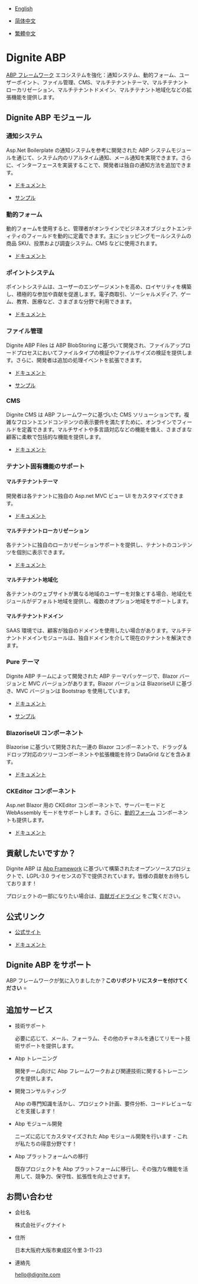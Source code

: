 
- [English](README.md)

- [简体中文](README.zh_Hans.md)

- [繁體中文](README.zh_Hant.md)

# Dignite ABP

[ABP フレームワーク](https://abp.io/) エコシステムを強化：通知システム、動的フォーム、ユーザーポイント、ファイル管理、CMS、マルチテナントテーマ、マルチテナントローカリゼーション、マルチテナントドメイン、マルチテナント地域化などの拡張機能を提供します。

## Dignite ABP モジュール

### 通知システム

Asp.Net Boilerplate の通知システムを参考に開発された ABP システムモジュールを通じて、システム内のリアルタイム通知、メール通知を実現できます。さらに、インターフェースを実装することで、開発者は独自の通知方法を追加できます。

- [ドキュメント](https://learn.dignite.com/ja/abp/latest/Notifications)

- [サンプル](https://github.com/dignite-projects/dignite-abp/tree/main/samples/NotificationCenterSample)

### 動的フォーム

動的フォームを使用すると、管理者がオンラインでビジネスオブジェクトエンティティのフィールドを動的に定義できます。主にショッピングモールシステムの商品 SKU、投票および調査システム、CMS などに使用されます。

- [ドキュメント](https://learn.dignite.com/ja/abp/latest/Dynamic-Forms)

### ポイントシステム

ポイントシステムは、ユーザーのエンゲージメントを高め、ロイヤリティを構築し、積極的な参加や貢献を促進します。電子商取引、ソーシャルメディア、ゲーム、教育、医療など、さまざまな分野で利用できます。

- [ドキュメント](https://learn.dignite.com/ja/abp/latest/Points)

### ファイル管理

Dignite ABP Files は ABP BlobStoring に基づいて開発され、ファイルアップロードプロセスにおいてファイルタイプの検証やファイルサイズの検証を提供します。さらに、開発者は追加の処理イベントを拡張できます。

- [ドキュメント](https://learn.dignite.com/ja/abp/latest/File-Explorer)

- [サンプル](https://github.com/dignite-projects/dignite-abp/tree/main/samples/FileExplorerSample)

### CMS

Dignite CMS は ABP フレームワークに基づいた CMS ソリューションです。複雑なフロントエンドコンテンツの表示要件を満たすために、オンラインでフィールドを定義できます。マルチサイトや多言語対応などの機能を備え、さまざまな顧客に柔軟で包括的な機能を提供します。

- [ドキュメント](https://dignite.com/docs/abp/latest/Cms/Index)

### テナント固有機能のサポート

#### マルチテナントテーマ

開発者は各テナントに独自の Asp.net MVC ビュー UI をカスタマイズできます。

- [ドキュメント](https://learn.dignite.com/ja/abp/latest/Tenant-Theme)

#### マルチテナントローカリゼーション

各テナントに独自のローカリゼーションサポートを提供し、テナントのコンテンツを個別に表示できます。

- [ドキュメント](https://learn.dignite.com/ja/abp/latest/Tenant-Localization)

#### マルチテナント地域化

各テナントのウェブサイトが異なる地域のユーザーを対象とする場合、地域化モジュールがデフォルト地域を提供し、複数のオプション地域をサポートします。

#### マルチテナントドメイン

SAAS 環境では、顧客が独自のドメインを使用したい場合があります。マルチテナントドメインモジュールは、独自ドメインを介して現在のテナントを解決できます。

### Pure テーマ

Dignite ABP チームによって開発された ABP テーマパッケージで、Blazor バージョンと MVC バージョンがあります。Blazor バージョンは BlazoriseUI に基づき、MVC バージョンは Bootstrap を使用しています。

- [ドキュメント](https://learn.dignite.com/ja/abp/latest/Pure-Theme)

- [サンプル](https://github.com/dignite-projects/dignite-abp/tree/main/modules/pure-theme)

### BlazoriseUI コンポーネント

Blazorise に基づいて開発された一連の Blazor コンポーネントで、ドラッグ＆ドロップ対応のツリーコンポーネントや拡張機能を持つ DataGrid などを含みます。

- [ドキュメント](https://learn.dignite.com/ja/abp/latest/BlazoriseUI-Component)

### CKEditor コンポーネント

Asp.net Blazor 用の CKEditor コンポーネントで、サーバーモードと WebAssembly モードをサポートします。さらに、[動的フォーム](https://learn.dignite.com/ja/abp/latest/Dynamic-Forms) コンポーネントも提供します。

- [ドキュメント](https://learn.dignite.com/ja/abp/latest/Blazor-Ckeditor-Component)

## 貢献したいですか？

Dignite ABP は [Abp Framework](https://github.com/abpframework) に基づいて構築されたオープンソースプロジェクトで、LGPL-3.0 ライセンスの下で提供されています。皆様の貢献をお待ちしております！

プロジェクトの一部になりたい場合は、[貢献ガイドライン](https://learn.dignite.com/ja/abp/latest/Contribution/Index) をご覧ください。

## 公式リンク

- <a href="https://dignite.com/dignite-abp" target="_blank">公式サイト</a>

- <a href="https://learn.dignite.com/ja/abp" target="_blank">ドキュメント</a>

## Dignite ABP をサポート

ABP フレームワークが気に入りましたか？**このリポジトリにスターを付けてください** :star:

## 追加サービス

- 技術サポート

  必要に応じて、メール、フォーラム、その他のチャネルを通じてリモート技術サポートを提供します。

- Abp トレーニング

  開発チーム向けに Abp フレームワークおよび関連技術に関するトレーニングを提供します。

- 開発コンサルティング

  Abp の専門知識を活かし、プロジェクト計画、要件分析、コードレビューなどを支援します！

- Abp モジュール開発

  ニーズに応じてカスタマイズされた Abp モジュール開発を行います - これが私たちの得意分野です！

- Abp プラットフォームへの移行

  既存プロジェクトを Abp プラットフォームに移行し、その強力な機能を活用して、競争力、保守性、拡張性を向上させます。

## お問い合わせ

- 会社名

  株式会社ディグナイト

- 住所

  日本大阪府大阪市東成区今里 3-11-23

- 連絡先

  <hello@dignite.com>
